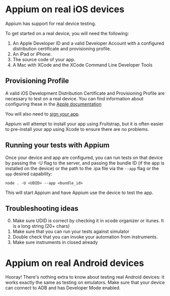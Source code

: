 # Appium on real iOS devices

Appium has support for real device testing.

To get started on a real device, you will need the following:

1. An Apple Developer ID and a valid Developer Account with a configured
distribution certificate and provisioning profile.
2. An iPad or iPhone.
3. The source code of your app.
4. A Mac with XCode and the XCode Command Line Developer Tools

## Provisioning Profile

A valid iOS Development Distribution Certificate and Provisioning Profile are
necessary to test on a real device. You can find information about
configuring these in the [Apple documentation](http://developer.apple.com/library/ios/#documentation/ToolsLanguages/Conceptual/YourFirstAppStoreSubmission/TestYourApponManyDevicesandiOSVersions/TestYourApponManyDevicesandiOSVersions.html)

You will also need to [sign your app](http://developer.apple.com/library/ios/#documentation/ToolsLanguages/Conceptual/YourFirstAppStoreSubmission/ProvisionYourDevicesforDevelopment/ProvisionYourDevicesforDevelopment.html#//apple_ref/doc/uid/TP40011375-CH4-SW1).

Appium will attempt to install your app using Fruitstrap,
but it is often easier to pre-install your app using Xcode to ensure there
are no problems.

## Running your tests with Appium

Once your device and app are configured, you can run tests on that device by
passing the -U flag to the server, and passing the bundle ID (if the app is
installed on the device) or the path to the .ipa file via the `--app` flag or
 the `app` desired capability:

```
node . -U <UDID> --app <bundle_id>
```

This will start Appium and have Appium use the device to test the app.

## Troubleshooting ideas

0. Make sure UDID is correct by checking it in xcode organizer or itunes. It
   is a long string (20+ chars)
0. Make sure that you can run your tests against simulator
0. Double check that you can invoke your automation from instruments.
0. Make sure instruments in closed already

# Appium on real Android devices

Hooray! There's nothing extra to know about testing real Android devices: it
works exactly the same as testing on emulators. Make sure that your device
can connect to ADB and has Developer Mode enabled.